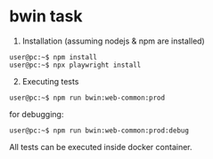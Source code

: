 # bwin task
1. Installation (assuming nodejs & npm are installed)
```console
user@pc:~$ npm install
user@pc:~$ npx playwright install
```

2. Executing tests
```console
user@pc:~$ npm run bwin:web-common:prod
```

for debugging: 
```console
user@pc:~$ npm run bwin:web-common:prod:debug
```

All tests can be executed inside docker container.
